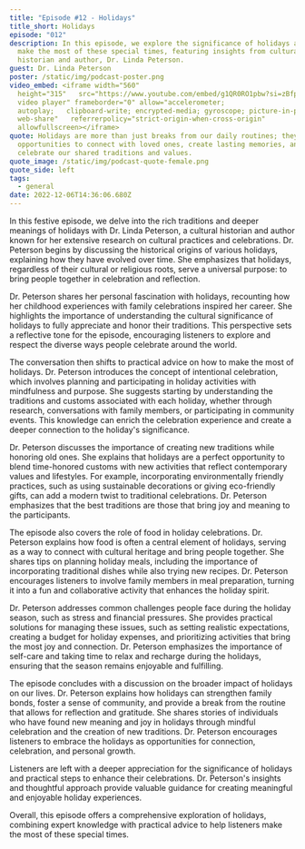```yaml
---
title: "Episode #12 - Holidays"
title_short: Holidays
episode: "012"
description: In this episode, we explore the significance of holidays and how to
  make the most of these special times, featuring insights from cultural
  historian and author, Dr. Linda Peterson.
guest: Dr. Linda Peterson
poster: /static/img/podcast-poster.png
video_embed: <iframe width="560"
  height="315"   src="https://www.youtube.com/embed/g1QR0RO1pbw?si=zBfpb0Un_vQ2vphz"   title="YouTube
  video player" frameborder="0" allow="accelerometer;
  autoplay;   clipboard-write; encrypted-media; gyroscope; picture-in-picture;
  web-share"   referrerpolicy="strict-origin-when-cross-origin"
  allowfullscreen></iframe>
quote: Holidays are more than just breaks from our daily routines; they are
  opportunities to connect with loved ones, create lasting memories, and
  celebrate our shared traditions and values.
quote_image: /static/img/podcast-quote-female.png
quote_side: left
tags:
  - general
date: 2022-12-06T14:36:06.680Z
---
```

In this festive episode, we delve into the rich traditions and deeper meanings of holidays with Dr. Linda Peterson, a cultural historian and author known for her extensive research on cultural practices and celebrations. Dr. Peterson begins by discussing the historical origins of various holidays, explaining how they have evolved over time. She emphasizes that holidays, regardless of their cultural or religious roots, serve a universal purpose: to bring people together in celebration and reflection.

Dr. Peterson shares her personal fascination with holidays, recounting how her childhood experiences with family celebrations inspired her career. She highlights the importance of understanding the cultural significance of holidays to fully appreciate and honor their traditions. This perspective sets a reflective tone for the episode, encouraging listeners to explore and respect the diverse ways people celebrate around the world.

The conversation then shifts to practical advice on how to make the most of holidays. Dr. Peterson introduces the concept of intentional celebration, which involves planning and participating in holiday activities with mindfulness and purpose. She suggests starting by understanding the traditions and customs associated with each holiday, whether through research, conversations with family members, or participating in community events. This knowledge can enrich the celebration experience and create a deeper connection to the holiday's significance.

Dr. Peterson discusses the importance of creating new traditions while honoring old ones. She explains that holidays are a perfect opportunity to blend time-honored customs with new activities that reflect contemporary values and lifestyles. For example, incorporating environmentally friendly practices, such as using sustainable decorations or giving eco-friendly gifts, can add a modern twist to traditional celebrations. Dr. Peterson emphasizes that the best traditions are those that bring joy and meaning to the participants.

The episode also covers the role of food in holiday celebrations. Dr. Peterson explains how food is often a central element of holidays, serving as a way to connect with cultural heritage and bring people together. She shares tips on planning holiday meals, including the importance of incorporating traditional dishes while also trying new recipes. Dr. Peterson encourages listeners to involve family members in meal preparation, turning it into a fun and collaborative activity that enhances the holiday spirit.

Dr. Peterson addresses common challenges people face during the holiday season, such as stress and financial pressures. She provides practical solutions for managing these issues, such as setting realistic expectations, creating a budget for holiday expenses, and prioritizing activities that bring the most joy and connection. Dr. Peterson emphasizes the importance of self-care and taking time to relax and recharge during the holidays, ensuring that the season remains enjoyable and fulfilling.

The episode concludes with a discussion on the broader impact of holidays on our lives. Dr. Peterson explains how holidays can strengthen family bonds, foster a sense of community, and provide a break from the routine that allows for reflection and gratitude. She shares stories of individuals who have found new meaning and joy in holidays through mindful celebration and the creation of new traditions. Dr. Peterson encourages listeners to embrace the holidays as opportunities for connection, celebration, and personal growth.

Listeners are left with a deeper appreciation for the significance of holidays and practical steps to enhance their celebrations. Dr. Peterson's insights and thoughtful approach provide valuable guidance for creating meaningful and enjoyable holiday experiences.

Overall, this episode offers a comprehensive exploration of holidays, combining expert knowledge with practical advice to help listeners make the most of these special times.